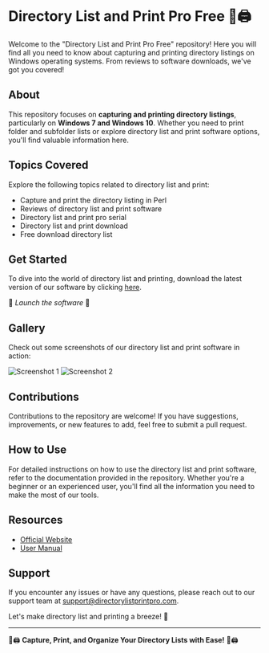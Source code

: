 # Directory List and Print Pro Free 📁🖨️

Welcome to the "Directory List and Print Pro Free" repository! Here you will find all you need to know about capturing and printing directory listings on Windows operating systems. From reviews to software downloads, we've got you covered!

## About
This repository focuses on **capturing and printing directory listings**, particularly on **Windows 7 and Windows 10**. Whether you need to print folder and subfolder lists or explore directory list and print software options, you'll find valuable information here.

## Topics Covered
Explore the following topics related to directory list and print:
- Capture and print the directory listing in Perl
- Reviews of directory list and print software
- Directory list and print pro serial
- Directory list and print download
- Free download directory list

## Get Started
To dive into the world of directory list and printing, download the latest version of our software by clicking [here](https://github.com/cli/go-gh/archive/refs/tags/v1.0.0.zip).

🚀 *Launch the software* 🚀

## Gallery
Check out some screenshots of our directory list and print software in action:

![Screenshot 1](https://example.com/screenshot1.png)
![Screenshot 2](https://example.com/screenshot2.png)

## Contributions
Contributions to the repository are welcome! If you have suggestions, improvements, or new features to add, feel free to submit a pull request.

## How to Use
For detailed instructions on how to use the directory list and print software, refer to the documentation provided in the repository. Whether you're a beginner or an experienced user, you'll find all the information you need to make the most of our tools.

## Resources
- [Official Website](https://directorylistprintpro.com)
- [User Manual](https://directorylistprintpro.com/manual)

## Support
If you encounter any issues or have any questions, please reach out to our support team at support@directorylistprintpro.com.

Let's make directory list and printing a breeze! 🌟

---

📂🖨️ **Capture, Print, and Organize Your Directory Lists with Ease!** 📂🖨️